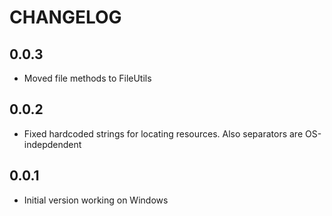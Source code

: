 #  CHANGELOG

## 0.0.3
- Moved file methods to FileUtils

## 0.0.2
- Fixed hardcoded strings for locating resources. Also separators are OS-indepdendent

## 0.0.1
- Initial version working on Windows

